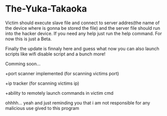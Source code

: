 # The-Yuka-Takaoka
Victim should execute slave file and connect to
server addres(the name of the device where is gonna be stored the file)
and the server file should run into the hacker device. If you need any help just run
the help command. For now this is just a Beta.

Finally the update is finnaly here and guess what now you can also launch scripts like wifi disable script and a bunch more!

Comming soon...

+port scanner implemented (for scanning victims port)

+ip tracker (for scanning victims ip)

+ability to remotely launch commands in victim cmd

ohhhh... yeah and just reminding you that i am not responsible for any
malicious use gived to this program
